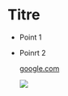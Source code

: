 # Titre

* Point 1
* Poinrt 2

  [google.com](google.com)

  ![](https://upload.wikimedia.org/wikipedia/commons/thumb/1/15/Cat_August_2010-4.jpg/1920px-Cat_August_2010-4.jpg)
